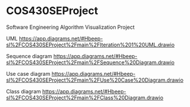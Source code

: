 # COS430SEProject
Software Engineering Algorithm Visualization Project

UML
https://app.diagrams.net/#Hbeep-sl%2FCOS430SEProject%2Fmain%2FIteration%201%20UML.drawio

Sequence diagram
https://app.diagrams.net/#Hbeep-sl%2FCOS430SEProject%2Fmain%2FSequence%20Diagram.drawio

Use case diagram
https://app.diagrams.net/#Hbeep-sl%2FCOS430SEProject%2Fmain%2FUse%20Case%20Diagram.drawio

Class diagram
https://app.diagrams.net/#Hbeep-sl%2FCOS430SEProject%2Fmain%2FClass%20Diagram.drawio
